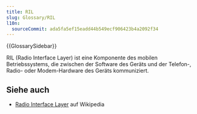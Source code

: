 ```yaml
---
title: RIL
slug: Glossary/RIL
l10n:
  sourceCommit: ada5fa5ef15eadd44b549ecf906423b4a2092f34
---
```


{{GlossarySidebar}}

RIL (Radio Interface Layer) ist eine Komponente des mobilen Betriebssystems, die zwischen der Software des Geräts und der Telefon-, Radio- oder Modem-Hardware des Geräts kommuniziert.

## Siehe auch

- [Radio Interface Layer](https://en.wikipedia.org/wiki/Radio_Interface_Layer) auf Wikipedia
